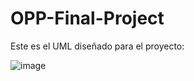 # OPP-Final-Project

Este es el UML diseñado para el proyecto:

![image](https://user-images.githubusercontent.com/98917806/164367517-8861482d-4513-4f6b-80ef-744c3c33c5c3.png)

